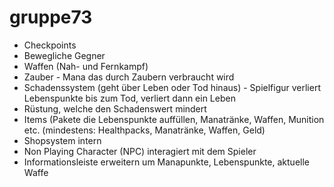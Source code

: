 gruppe73
========

- Checkpoints
- Bewegliche Gegner
- Waffen (Nah- und Fernkampf)
- Zauber - Mana das durch Zaubern verbraucht wird
- Schadenssystem (geht über Leben oder Tod hinaus) - Spielfigur verliert Lebenspunkte bis zum Tod, verliert dann ein Leben
- Rüstung, welche den Schadenswert mindert
- Items (Pakete die Lebenspunkte auffüllen, Manatränke, Waffen, Munition etc. (mindestens: Healthpacks, Manatränke, Waffen, Geld)
- Shopsystem intern
- Non Playing Character (NPC) interagiert mit dem Spieler
- Informationsleiste erweitern um Manapunkte, Lebenspunkte, aktuelle Waffe 
  
